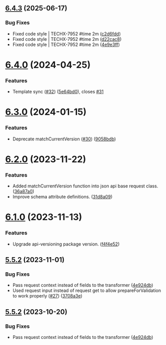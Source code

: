 ## [6.4.3](https://github.com/tenantcloud/laravel-json-api/compare/v6.4.2...v6.4.3) (2025-06-17)


### Bug Fixes

* Fixed code style | TECHX-7952 #time 2m ([c2d6fdd](https://github.com/tenantcloud/laravel-json-api/commit/c2d6fddf7ad4e7800fc4eb10b401017ea2f3b13a))
* Fixed code style | TECHX-7952 #time 2m ([d22cac8](https://github.com/tenantcloud/laravel-json-api/commit/d22cac89e7f1712b64c0eab4dbd49116418a7e1a))
* Fixed code style | TECHX-7952 #time 2m ([4e9e3ff](https://github.com/tenantcloud/laravel-json-api/commit/4e9e3ffacb6ef8b7206190a5082f5e8227dc1919))

# [6.4.0](https://github.com/tenantcloud/laravel-json-api/compare/v6.3.0...v6.4.0) (2024-04-25)


### Features

* Template sync ([#32](https://github.com/tenantcloud/laravel-json-api/issues/32)) ([5e64bd0](https://github.com/tenantcloud/laravel-json-api/commit/5e64bd03c203f9d602d4482b5f980ef1e0b0c972)), closes [#31](https://github.com/tenantcloud/laravel-json-api/issues/31)

# [6.3.0](https://github.com/tenantcloud/laravel-json-api/compare/v6.2.0...v6.3.0) (2024-01-15)


### Features

* Deprecate matchCurrentVersion ([#30](https://github.com/tenantcloud/laravel-json-api/issues/30)) ([9058bdb](https://github.com/tenantcloud/laravel-json-api/commit/9058bdb7207a1eb51ee1da7d14f098de77f4a5df))

# [6.2.0](https://github.com/tenantcloud/laravel-json-api/compare/v6.1.0...v6.2.0) (2023-11-22)


### Features

* Added matchCurrentVersion function into json api base request class. ([36a87a0](https://github.com/tenantcloud/laravel-json-api/commit/36a87a09eaa2225b0f4b263439d918a8e9f68554))
* Improve schema attribute definitions. ([31d8a09](https://github.com/tenantcloud/laravel-json-api/commit/31d8a09bc114fa6515030920a3d0a59b86a0793e))

# [6.1.0](https://github.com/tenantcloud/laravel-json-api/compare/v6.0.1...v6.1.0) (2023-11-13)


### Features

* Upgrade api-versioning package version. ([f4f4e52](https://github.com/tenantcloud/laravel-json-api/commit/f4f4e5205e8d8bcc6368edee18ac764b6b438657))

## [5.5.2](https://github.com/tenantcloud/laravel-json-api/compare/v5.5.1...v5.5.2) (2023-11-01)


### Bug Fixes

* Pass request context instead of fields to the transformer ([4e924db](https://github.com/tenantcloud/laravel-json-api/commit/4e924dbd1346836b91462053d9b8eedd153e2bf1))
* Used request input instead of request get to allow prepareForValidation to work properly ([#27](https://github.com/tenantcloud/laravel-json-api/issues/27)) ([3708a3e](https://github.com/tenantcloud/laravel-json-api/commit/3708a3e2ef0c731ef23544ea2c9f1d9c9cc739f0))

## [5.5.2](https://github.com/tenantcloud/laravel-json-api/compare/v5.5.1...v5.5.2) (2023-10-20)


### Bug Fixes

* Pass request context instead of fields to the transformer ([4e924db](https://github.com/tenantcloud/laravel-json-api/commit/4e924dbd1346836b91462053d9b8eedd153e2bf1))
